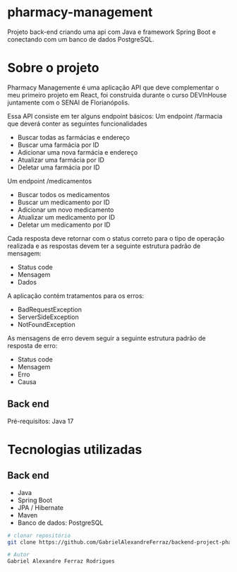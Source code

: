# pharmacy-management
Projeto back-end criando uma api com Java e framework Spring Boot e conectando com um banco de dados PostgreSQL.


# Sobre o projeto
Pharmacy Managemente é uma aplicação API que deve complementar o meu primeiro projeto em React, foi construida 
durante o curso DEVInHouse juntamente com o SENAI de Florianópolis.

Essa API consiste em ter alguns endpoint básicos:
Um endpoint /farmacia que deverá conter as seguintes funcionalidades
- Buscar todas as farmácias e endereço
- Buscar uma farmácia por ID
- Adicionar uma nova farmácia e endereço
- Atualizar uma farmácia por ID
- Deletar uma farmácia por ID

Um endpoint /medicamentos
- Buscar todos os medicamentos
- Buscar um medicamento por ID
- Adicionar um novo medicamento
- Atualizar um medicamento por ID
- Deletar um medicamento por ID

Cada resposta deve retornar com o status correto para o tipo de operação realizada e as respostas devem ter a 
seguinte estrutura padrão de mensagem:
- Status code
- Mensagem
- Dados

A aplicação contém tratamentos para os erros:
- BadRequestException
- ServerSideException
- NotFoundException

As mensagens de erro devem seguir a seguinte estrutura padrão de resposta de erro:
- Status code
- Mensagem
- Erro
- Causa

## Back end
Pré-requisitos: Java 17

# Tecnologias utilizadas
## Back end
- Java
- Spring Boot
- JPA / Hibernate
- Maven
- Banco de dados: PostgreSQL

```bash
# clonar repositório
git clone https://github.com/GabrielAlexandreFerraz/backend-project-pharmacy-management.git

# Autor
Gabriel Alexandre Ferraz Rodrigues
